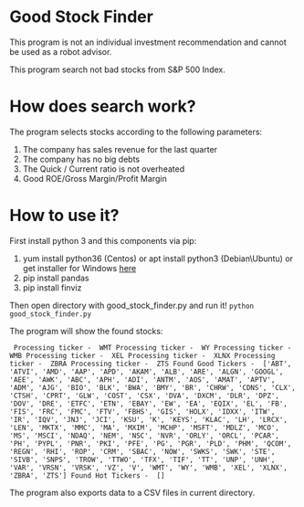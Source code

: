 # Good Stock Finder
This program is not an individual investment recommendation and cannot be used as a robot advisor.

This program search not bad stocks from S&P 500 Index.

# How does search work?
The program selects stocks according to the following parameters:
1. The company has sales revenue for the last quarter
2. The company has no big debts
3. The Quick / Current ratio is not overheated
4. Good ROE/Gross Margin/Profit Margin

# How to use it?

First install python 3 and this components via pip:
1. yum install python36 (Centos) or apt install python3 (Debian\Ubuntu) or get installer for Windows [here](https://www.python.org/downloads/windows/)
2. pip install pandas
3. pip install finviz

Then open directory with good_stock_finder.py and run it!
`python good_stock_finder.py`

The program will show the found stocks:

`
Processing ticker -  WMT
Processing ticker -  WY
Processing ticker -  WMB
Processing ticker -  XEL
Processing ticker -  XLNX
Processing ticker -  ZBRA
Processing ticker -  ZTS
Found Good Tickers -  ['ABT', 'ATVI', 'AMD', 'AAP', 'APD', 'AKAM', 'ALB', 'ARE', 'ALGN', 'GOOGL', 'AEE', 'AWK', 'ABC', 'APH', 'ADI', 'ANTM', 'AOS', 'AMAT', 'APTV', 'ADM', 'AJG', 'BIO', 'BLK', 'BWA', 'BMY', 'BR', 'CHRW', 'CDNS', 'CLX', 'CTSH', 'CPRT', 'GLW', 'COST', 'CSX', 'DVA', 'DXCM', 'DLR', 'DPZ', 'DOV', 'DRE', 'ETFC', 'ETN', 'EBAY', 'EW', 'EA', 'EQIX', 'EL', 'FB', 'FIS', 'FRC', 'FMC', 'FTV', 'FBHS', 'GIS', 'HOLX', 'IDXX', 'ITW', 'IR', 'IQV', 'JNJ', 'JCI', 'KSU', 'K', 'KEYS', 'KLAC', 'LH', 'LRCX', 'LEN', 'MKTX', 'MMC', 'MA', 'MXIM', 'MCHP', 'MSFT', 'MDLZ', 'MCO', 'MS', 'MSCI', 'NDAQ', 'NEM', 'NSC', 'NVR', 'ORLY', 'ORCL', 'PCAR', 'PH', 'PYPL', 'PNR', 'PKI', 'PFE', 'PG', 'PGR', 'PLD', 'PHM', 'QCOM', 'REGN', 'RHI', 'ROP', 'CRM', 'SBAC', 'NOW', 'SWKS', 'SWK', 'STE', 'SIVB', 'SNPS', 'TROW', 'TTWO', 'TFX', 'TIF', 'TT', 'UNP', 'UNH', 'VAR', 'VRSN', 'VRSK', 'VZ', 'V', 'WMT', 'WY', 'WMB', 'XEL', 'XLNX', 'ZBRA', 'ZTS']
Found Hot Tickers -  []`

The program also exports data to a CSV files in current directory.
